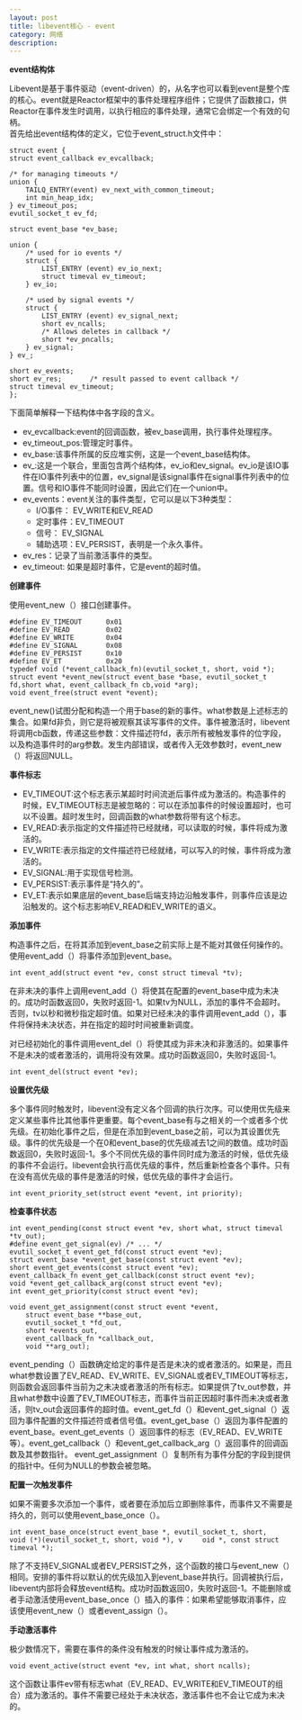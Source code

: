 ```yaml
---
layout: post
title: libevent核心 - event
category: 网络
description:
---
```

**event结构体**   

Libevent是基于事件驱动（event-driven）的，从名字也可以看到event是整个库的核心。event就是Reactor框架中的事件处理程序组件；它提供了函数接口，供Reactor在事件发生时调用，以执行相应的事件处理，通常它会绑定一个有效的句柄。  
首先给出event结构体的定义，它位于event_struct.h文件中：  


	struct event {
	struct event_callback ev_evcallback;

	/* for managing timeouts */
	union {
		TAILQ_ENTRY(event) ev_next_with_common_timeout;
		int min_heap_idx;
	} ev_timeout_pos;
	evutil_socket_t ev_fd;

	struct event_base *ev_base;

	union {
		/* used for io events */
		struct {
			LIST_ENTRY (event) ev_io_next;
			struct timeval ev_timeout;
		} ev_io;

		/* used by signal events */
		struct {
			LIST_ENTRY (event) ev_signal_next;
			short ev_ncalls;
			/* Allows deletes in callback */
			short *ev_pncalls;
		} ev_signal;
	} ev_;

	short ev_events;
	short ev_res;		/* result passed to event callback */
	struct timeval ev_timeout;
	};  

下面简单解释一下结构体中各字段的含义。  

- ev_evcallback:event的回调函数，被ev_base调用，执行事件处理程序。  
- ev_timeout_pos:管理定时事件。  
- ev_base:该事件所属的反应堆实例，这是一个event_base结构体。  
- ev_:这是一个联合，里面包含两个结构体，ev_io和ev_signal。ev_io是该IO事件在IO事件列表中的位置，ev_signal是该signal事件在signal事件列表中的位置。信号和IO事件不能同时设置，因此它们在一个union中。  
- ev_events：event关注的事件类型，它可以是以下3种类型：  
	- I/O事件： EV_WRITE和EV_READ
	- 定时事件：EV_TIMEOUT
	- 信号：    EV_SIGNAL
	- 辅助选项：EV_PERSIST，表明是一个永久事件。  
- ev_res：记录了当前激活事件的类型。  
- ev_timeout: 如果是超时事件，它是event的超时值。  

**创建事件**  

使用event_new（）接口创建事件。  

	#define EV_TIMEOUT      0x01   
	#define EV_READ         0x02  
	#define EV_WRITE        0x04  
	#define EV_SIGNAL       0x08  
	#define EV_PERSIST      0x10  
	#define EV_ET           0x20  
	typedef void (*event_callback_fn)(evutil_socket_t, short, void *);  
	struct event *event_new(struct event_base *base, evutil_socket_t fd,short what, event_callback_fn cb,void *arg);  
	void event_free(struct event *event);  

event_new()试图分配和构造一个用于base的新的事件。what参数是上述标志的集合。如果fd非负，则它是将被观察其读写事件的文件。事件被激活时，libevent将调用cb函数，传递这些参数：文件描述符fd，表示所有被触发事件的位字段，以及构造事件时的arg参数。发生内部错误，或者传入无效参数时，event_new（）将返回NULL。  

**事件标志**  

- EV_TIMEOUT:这个标志表示某超时时间流逝后事件成为激活的。构造事件的时候，EV_TIMEOUT标志是被忽略的：可以在添加事件的时候设置超时，也可以不设置。超时发生时，回调函数的what参数将带有这个标志。  
- EV_READ:表示指定的文件描述符已经就绪，可以读取的时候，事件将成为激活的。  
- EV_WRITE:表示指定的文件描述符已经就绪，可以写入的时候，事件将成为激活的。  
- EV_SIGNAL:用于实现信号检测。  
- EV_PERSIST:表示事件是“持久的”。  
- EV_ET:表示如果底层的event_base后端支持边沿触发事件，则事件应该是边沿触发的。这个标志影响EV_READ和EV_WRITE的语义。  

**添加事件**  

构造事件之后，在将其添加到event_base之前实际上是不能对其做任何操作的。使用event_add（）将事件添加到event_base。  

	int event_add(struct event *ev, const struct timeval *tv); 
 
在非未决的事件上调用event_add（）将使其在配置的event_base中成为未决的。成功时函数返回0，失败时返回-1。如果tv为NULL，添加的事件不会超时。否则，tv以秒和微秒指定超时值。如果对已经未决的事件调用event_add（），事件将保持未决状态，并在指定的超时时间被重新调度。  

对已经初始化的事件调用event_del（）将使其成为非未决和非激活的。如果事件不是未决的或者激活的，调用将没有效果。成功时函数返回0，失败时返回-1。  

	int event_del(struct event *ev);  

**设置优先级**  

多个事件同时触发时，libevent没有定义各个回调的执行次序。可以使用优先级来定义某些事件比其他事件更重要。每个event_base有与之相关的一个或者多个优先级。在初始化事件之后，但是在添加到event_base之前，可以为其设置优先级。事件的优先级是一个在0和event_base的优先级减去1之间的数值。成功时函数返回0，失败时返回-1。多个不同优先级的事件同时成为激活的时候，低优先级的事件不会运行。libevent会执行高优先级的事件，然后重新检查各个事件。只有在没有高优先级的事件是激活的时候，低优先级的事件才会运行。  

	int event_priority_set(struct event *event, int priority);  

**检查事件状态**  

	int event_pending(const struct event *ev, short what, struct timeval *tv_out);
	#define event_get_signal(ev) /* ... */
	evutil_socket_t event_get_fd(const struct event *ev);
	struct event_base *event_get_base(const struct event *ev);
	short event_get_events(const struct event *ev);
	event_callback_fn event_get_callback(const struct event *ev);
	void *event_get_callback_arg(const struct event *ev);
	int event_get_priority(const struct event *ev);

	void event_get_assignment(const struct event *event,
        struct event_base **base_out,
        evutil_socket_t *fd_out,
        short *events_out,
        event_callback_fn *callback_out,
        void **arg_out);  

event_pending（）函数确定给定的事件是否是未决的或者激活的。如果是，而且what参数设置了EV_READ、EV_WRITE、EV_SIGNAL或者EV_TIMEOUT等标志，则函数会返回事件当前为之未决或者激活的所有标志。如果提供了tv_out参数，并且what参数中设置了EV_TIMEOUT标志，而事件当前正因超时事件而未决或者激活，则tv_out会返回事件的超时值。event_get_fd（）和event_get_signal（）返回为事件配置的文件描述符或者信号值。event_get_base（）返回为事件配置的event_base。event_get_events（）返回事件的标志（EV_READ、EV_WRITE等）。event_get_callback（）和event_get_callback_arg（）返回事件的回调函数及其参数指针。 event_get_assignment（）复制所有为事件分配的字段到提供的指针中。任何为NULL的参数会被忽略。  

**配置一次触发事件**  

如果不需要多次添加一个事件，或者要在添加后立即删除事件，而事件又不需要是持久的，则可以使用event_base_once（）。   
 
	int event_base_once(struct event_base *, evutil_socket_t, short,
	void (*)(evutil_socket_t, short, void *), v		oid *, const struct timeval *);  

除了不支持EV_SIGNAL或者EV_PERSIST之外，这个函数的接口与event_new（）相同。安排的事件将以默认的优先级加入到event_base并执行。回调被执行后，libevent内部将会释放event结构。成功时函数返回0，失败时返回-1。不能删除或者手动激活使用event_base_once（）插入的事件：如果希望能够取消事件，应该使用event_new（）或者event_assign（）。  

**手动激活事件**  

极少数情况下，需要在事件的条件没有触发的时候让事件成为激活的。  

	void event_active(struct event *ev, int what, short ncalls);  

这个函数让事件ev带有标志what（EV_READ、EV_WRITE和EV_TIMEOUT的组合）成为激活的。事件不需要已经处于未决状态，激活事件也不会让它成为未决的。  


